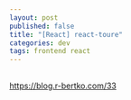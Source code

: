 ```yaml
---
layout: post
published: false
title: "[React] react-toure"
categories: dev
tags: frontend react
---
```


## 
https://blog.r-bertko.com/33


